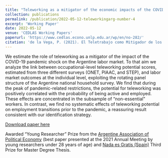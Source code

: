 ```yaml
---
title: "Teleworking as a mitigator of the economic impacts of the COVID-19 pandemic. The case of Argentina"
collection: publications
permalink: /publication/2022-05-12-teleworkingarg-number-4
excerpt: 'Working Paper'
date: 2022-05-12
venue: 'CEDLAS Working Papers'
paperurl: 'https://www.cedlas.econo.unlp.edu.ar/wp/en/no-282/'
citation: 'de la Vega, P. (2021). El Teletrabajo como Mitigador de los Impactos Económicos de la Pandemia de COVID-19 en Argentina. CEDLAS Working Papers Nº 282, July, 2021, CEDLAS-FCE-Universidad Nacional de La Plata.'
---
```

We estimate the role of teleworking as a mitigator of the impact of the COVID-19 pandemic shock on the Argentine labor market. To that aim we analyze the link between occupational-level teleworking potential scores, estimated from three different surveys (ONET, PIAAC, and STEP), and labor market outcomes at the individual level, exploiting the rotating panel structure of the Argentine national household survey. We find that during the peak of  pandemic-related restrictions, the potential for teleworking was positively correlated with the probability of being active and employed. These effects are concentrated in the subsample of “non-essential” workers. In contrast, we find no systematic effects of teleworking potential on employment transitions prior to the pandemic, a reassuring result consistent with our identification strategy.

[Download paper here](https://www.cedlas.econo.unlp.edu.ar/wp/en/no-282/)

Awarded “Young Researcher” Prize from the [Argentine Association of Political Economy](https://aaep.org.ar/download/boletines/2021/Boletin_AAEP_122021.pdf) (best paper presented at the 2021 Annual Meeting by young researchers under 28 years of age) and [Nada es Gratis (Spain)](https://nadaesgratis.es/admin/el-teletrabajo-como-mitigador-de-los-impactos-economicos-de-la-pandemia-de-covid-19-en-argentina) Third Prize for Master Degree Thesis.
